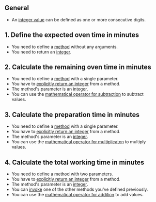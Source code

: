 ## General

- An [integer value][integers] can be defined as one or more consecutive digits.

## 1. Define the expected oven time in minutes

- You need to define a [method][methods] without any arguments.
- You need to return an [integer][integers].

## 2. Calculate the remaining oven time in minutes

- You need to define a [method][methods] with a single parameter.
- You have to [explicitly return an integer][return] from a method.
- The method's parameter is an [integer][integers].
- You can use the [mathematical operator for subtraction][operators] to subtract values.

## 3. Calculate the preparation time in minutes

- You need to define a [method][methods] with a single parameter.
- You have to [explicitly return an integer][return] from a method.
- The method's parameter is an [integer][integers].
- You can use the [mathematical operator for multiplicaton][operators] to multiply values.

## 4. Calculate the total working time in minutes

- You need to define a [method][methods] with two parameters.
- You have to [explicitly return an integer][return] from a method.
- The method's parameter is an [integer][integers].
- You can [invoke][invocation] one of the other methods you've defined previously.
- You can use the [mathematical operator for addition][operators] to add values.

[methods]: https://docs.oracle.com/javase/tutorial/java/javaOO/methods.html
[return]: https://docs.oracle.com/javase/tutorial/java/javaOO/returnvalue.html
[operators]: https://docs.oracle.com/javase/tutorial/java/nutsandbolts/operators.html
[integers]: https://docs.oracle.com/javase/tutorial/java/nutsandbolts/datatypes.html
[invocation]: https://docs.oracle.com/javase/tutorial/java/javaOO/usingobject.html
